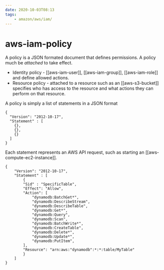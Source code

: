 ```yaml
---
date: 2020-10-03T08:13
tags:
    - amazon/aws/iam/
---
```


# aws-iam-policy

A policy is a JSON formated document that defines permissions. A policy much be *attached* to take effect.

* Identity policy -  [[aws-iam-user]], [[aws-iam-group]], [[aws-iam-role]] and define allowed actions.
* Resource policy - attached to a resource such as an [[aws-s3-bucket]] specifies who has access to the resource and what actions they can perform on that resource.

A policy is simply a list of statements in a JSON format
```
{
  "Version": "2012-10-17",
  "Statement" : [
    {},
    {},
    {}
  ]
}
```

Each statement represents an AWS API request, such as starting an [[aws-compute-ec2-instance]].

```
{
	"Version": "2012-10-17",
	"Statement" : [
		{
 		"Sid" : "SpecificTable",
 		"Effect": "Allow",
 		"Action": [
 			"dynamodb:BatchGet*",
 			"dynamodb:DescribeStream",
 			"dynamodb:DescribeTable",
 			"dynamodb:Get*",
 			"dynamodb:Query",
 			"dynamodb:Scan",
 			"dynamodb:BatchWrite*",
 			"dynamodb:CreateTable",
 			"dynamodb:Delete*",
 			"dynamodb:Update*",
 			"dynamodb:PutItem",
 		],
 		"Resource": "arn:aws:"dynamodb":*:*:table/MyTable"
		}
	]
}
```
